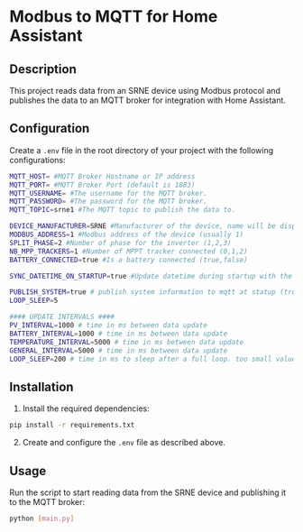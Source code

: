 # Modbus to MQTT for Home Assistant

## Description
This project reads data from an SRNE device using Modbus protocol and publishes the data to an MQTT broker for integration with Home Assistant.

## Configuration
Create a `.env` file in the root directory of your project with the following configurations:


```sh
MQTT_HOST= #MQTT Broker Hostname or IP address
MQTT_PORT= #MQTT Broker Port (default is 1883)
MQTT_USERNAME= #The username for the MQTT broker.
MQTT_PASSWORD= #The password for the MQTT broker.
MQTT_TOPIC=srne1 #The MQTT topic to publish the data to.

DEVICE_MANUFACTURER=SRNE #Manufacturer of the device, name will be displayed in Home Assistant as device.
MODBUS_ADDRESS=1 #Modbus address of the device (usually 1)
SPLIT_PHASE=2 #Number of phase for the inverter (1,2,3)
NB_MPP_TRACKERS=1 #Number of MPPT tracker connected (0,1,2)
BATTERY_CONNECTED=true #Is a battery connected (true,false)

SYNC_DATETIME_ON_STARTUP=true #Update datetime during startup with the inverter (true,false)

PUBLISH_SYSTEM=true # publish system information to mqtt at statup (true,false)
LOOP_SLEEP=5

#### UPDATE INTERVALS ####
PV_INTERVAL=1000 # time in ms between data update
BATTERY_INTERVAL=1000 # time in ms between data update
TEMPERATURE_INTERVAL=5000 # time in ms between data update
GENERAL_INTERVAL=5000 # time in ms between data update
LOOP_SLEEP=200 # time in ms to sleep after a full loop. too small value could crash the modbus communication (default is 200ms)

```
## Installation
1. Install the required dependencies:
```sh
pip install -r requirements.txt
```

2. Create and configure the `.env` file as described above.

## Usage
Run the script to start reading data from the SRNE device and publishing it to the MQTT broker:
```sh
python [main.py]